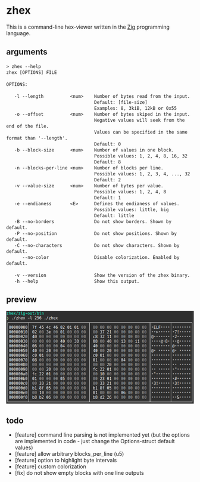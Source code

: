 # zhex

This is a command-line hex-viewer written in the [Zig](https://ziglang.org/) programming language.

## arguments

```
> zhex --help
zhex [OPTIONS] FILE

OPTIONS:

   -l --length          <num>    Number of bytes read from the input.
                                 Default: [file-size]
                                 Examples: 8, 3kiB, 12kB or 0x55
   -o --offset          <num>    Number of bytes skiped in the input.
                                 Negative values will seek from the end of the file.
                                 Values can be specified in the same format than '--length'.
                                 Default: 0
   -b --block-size      <num>    Number of values in one block.
                                 Possible values: 1, 2, 4, 8, 16, 32
                                 Default: 8
   -n --blocks-per-line <num>    Number of blocks per line.
                                 Possible values: 1, 2, 3, 4, ..., 32
                                 Default: 2
   -v --value-size      <num>    Number of bytes per value.
                                 Possible values: 1, 2, 4, 8
                                 Default: 1
   -e --endianess       <E>      Defines the endianess of values.
                                 Possible values: little, big
                                 Default: little
   -B --no-borders               Do not show borders. Shown by default.
   -P --no-position              Do not show positions. Shown by default.
   -C --no-characters            Do not show characters. Shown by default.
      --no-color                 Disable colorization. Enabled by default.

   -v --version                  Show the version of the zhex binary.
   -h --help                     Show this output.
```

## preview

![](preview.png)

## todo

- [feature] command line parsing is not implemented yet (but the options are implemented in code - just change the Options-struct default values)
- [feature] allow arbitrary blocks_per_line (u5)
- [feature] option to highlight byte intervals
- [feature] custom colorization
- [fix] do not show empty blocks with one line outputs
